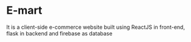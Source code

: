 # E-mart
It is a client-side e-commerce website built using ReactJS in front-end, flask in backend and firebase as database
